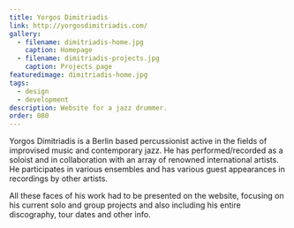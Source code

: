 ```yaml
---
title: Yorgos Dimitriadis
link: http://yorgosdimitriadis.com/
gallery: 
  - filename: dimitriadis-home.jpg
    caption: Homepage
  - filename: dimitriadis-projects.jpg
    caption: Projects page
featuredimage: dimitriadis-home.jpg
tags:
  - design
  - development
description: Website for a jazz drummer.
order: 080
---
```


Yorgos Dimitriadis is a Berlin based percussionist active in the fields of improvised music and contemporary jazz. He has performed/recorded as a soloist and in collaboration with an array of renowned international artists. He participates in various ensembles and has various guest appearances in recordings by other artists.

All these faces of his work had to be presented on the website, focusing on his current solo and group projects and also including his entire discography, tour dates and other info.
